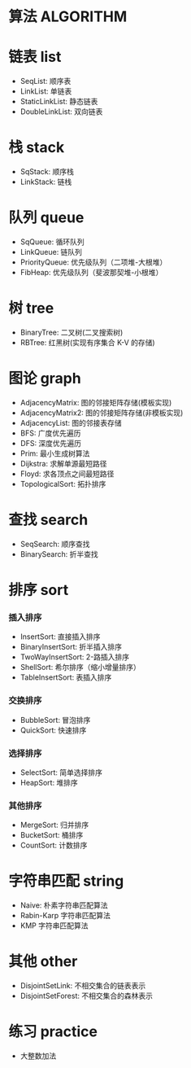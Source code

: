 # 算法 ALGORITHM

# 链表 list
* SeqList: 顺序表
* LinkList: 单链表
* StaticLinkList: 静态链表
* DoubleLinkList: 双向链表 

# 栈 stack
* SqStack: 顺序栈
* LinkStack: 链栈

# 队列 queue
* SqQueue: 循环队列
* LinkQueue: 链队列
* PriorityQueue: 优先级队列（二项堆-大根堆）
* FibHeap: 优先级队列（斐波那契堆-小根堆）

# 树 tree
* BinaryTree: 二叉树(二叉搜索树)
* RBTree: 红黑树(实现有序集合 K-V 的存储)

# 图论 graph
* AdjacencyMatrix: 图的邻接矩阵存储(模板实现)
* AdjacencyMatrix2: 图的邻接矩阵存储(非模板实现)
* AdjacencyList: 图的邻接表存储
* BFS: 广度优先遍历
* DFS: 深度优先遍历
* Prim: 最小生成树算法
* Dijkstra: 求解单源最短路径
* Floyd: 求各顶点之间最短路径
* TopologicalSort: 拓扑排序

# 查找 search
* SeqSearch: 顺序查找
* BinarySearch: 折半查找

# 排序 sort
### 插入排序
* InsertSort: 直接插入排序
* BinaryInsertSort: 折半插入排序
* TwoWayInsertSort: 2-路插入排序
* ShellSort: 希尔排序（缩小增量排序）
* TableInsertSort: 表插入排序

### 交换排序
* BubbleSort: 冒泡排序
* QuickSort: 快速排序

### 选择排序
* SelectSort: 简单选择排序
* HeapSort: 堆排序

### 其他排序
* MergeSort: 归并排序
* BucketSort: 桶排序
* CountSort: 计数排序

# 字符串匹配 string
* Naive: 朴素字符串匹配算法
* Rabin-Karp 字符串匹配算法
* KMP 字符串匹配算法

# 其他 other
* DisjointSetLink: 不相交集合的链表表示
* DisjointSetForest: 不相交集合的森林表示

# 练习 practice
* 大整数加法